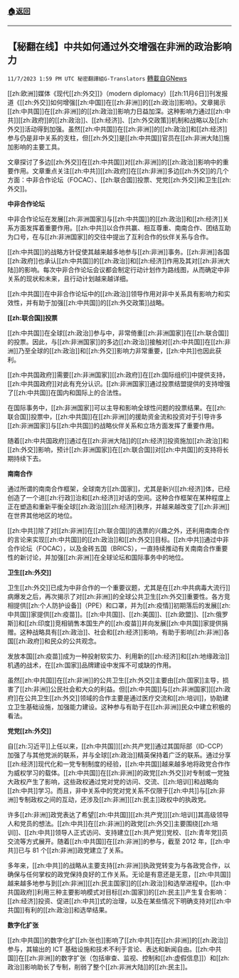 ###  [:house:返回](README.md)
---


## 【秘翻在线】中共如何通过外交增强在非洲的政治影响力
`11/7/2023 1:59 PM UTC 秘密翻譯組G-Translators` [轉載自GNews](https://gnews.org/articles/1936537)

[[zh:欧洲]]媒体《现代[[zh:外交]]》（modern diplomacy）[[zh:11月6日]]刊发报道《[[zh:外交]]如何增强[[zh:中国]]在[[zh:非洲]]的[[zh:政治]]影响》。文章揭示[[zh:中共国]]在[[zh:非洲]]的[[zh:政治]]影响力日益加深。这种影响力通过[[zh:中共]][[zh:政府]]的[[zh:政治]]、[[zh:经济]]、[[zh:外交政策]]机制和战略以及[[zh:外交]]活动得到加强。虽然[[zh:中共国]]在[[zh:非洲]]的[[zh:政治]]和[[zh:经济]]参与仍是非中关系的支柱，但[[zh:外交]]是[[zh:中共国]]官员在[[zh:非洲大陆]]施加影响的主要工具。

文章探讨了多边[[zh:外交]]在[[zh:中共国]]对[[zh:非洲]]的[[zh:政治]]影响中的重要作用。文章重点关注[[zh:中共]][[zh:政府]]在[[zh:非洲]]多边[[zh:外交]]的几个方面：中非合作论坛（FOCAC）、[[zh:联合国]]投票、党党[[zh:外交]]和卫生[[zh:外交]]。

**中非合作论坛**

中非合作论坛在发展[[zh:非洲国家]]与[[zh:中共国]]的[[zh:政治]]和[[zh:经济]]关系方面发挥着重要作用。[[zh:中共]]以合作共赢、相互尊重、南南合作、团结互助为口号，在与[[zh:非洲国家]]的交往中提出了互利合作的伙伴关系与合作。

[[zh:中共国]]的战略方针促使其越来越多地参与[[zh:非洲]]事务。[[zh:非洲]]各国[[zh:政府]]也承认[[zh:中共国]]的[[zh:政治]]和[[zh:经济]]作用及其对[[zh:非洲大陆]]的影响。每次中非合作论坛会议都会制定行动计划作为路线图，从而确定中非关系的现状和未来，且行动计划越来越详细。

[[zh:中共国]]在中非合作论坛中的[[zh:政治]]领导作用对非中关系具有影响力和实效性，并有助于加强[[zh:中共国]]的[[zh:外交政策]]战略。

**[[zh:联合国]]投票**

[[zh:中共国]]在全球[[zh:政治]]参与中，非常倚重[[zh:非洲国家]]在[[zh:联合国]]的投票。因此，与[[zh:非洲国家]]的多边[[zh:政治]]接触对[[zh:中共国]]在[[zh:非洲]]乃至全球的[[zh:政治]]和[[zh:外交]]影响力非常重要，[[zh:中共]]也因此获利。

[[zh:中共国政府]]需要[[zh:非洲国家]][[zh:政府]]在[[zh:国际组织]]中提供支持，[[zh:中共国政府]]对此有充分认识。[[zh:非洲国家]]通过投票结盟提供的支持增强了[[zh:中共国]]在国内和国际上的合法性。

在国际事务中，[[zh:非洲国家]]可以主导和影响全球性问题的投票结果。在[[zh:联合国]]投票中，[[zh:中共国]]在[[zh:非洲]]的援助资金流和投资对于引导许多[[zh:非洲国家]]与[[zh:中共国]]的战略伙伴关系和立场方面发挥了重要作用。

随着[[zh:中共国政府]]通过在[[zh:非洲大陆]]的[[zh:经济]]投资施加[[zh:政治]]和[[zh:外交]]影响，预计[[zh:非洲国家]]在[[zh:联合国]]对[[zh:中共国]]的支持将长期持续下去。

**南南合作**

通过所谓的南南合作框架，全球南方[[zh:国家]]，尤其是新兴[[zh:经济]]体，已经创造了一个进[[zh:行政]]治和[[zh:经济]]对话的空间。这种合作框架在某种程度上正在塑造和重新平衡全球[[zh:政治]][[zh:经济]]秩序，并越来越改变了[[zh:非洲]]在世界其他地区的地位。

[[zh:中共]]除了对[[zh:非洲]]在[[zh:联合国]]的选票的兴趣之外，还利用南南合作的言论来实现[[zh:中共国]]的[[zh:政治]]和[[zh:外交]]目标。[[zh:中共]]通过中非合作论坛（FOCAC），以及金砖五国（BRICS），一直持续推动有关南南合作重要性的新讨论，并加强[[zh:非洲]]在全球论坛和国际事务中的地位。

**卫生[[zh:外交]]**

卫生[[zh:外交]]已成为中非合作的一个重要议题，尤其是在[[zh:中共病毒大流行]]病爆发之后，再次揭示了对[[zh:非洲]]的全球公共卫生[[zh:外交]]重要性。各方竞相提供[[zh:个人防护设备]]（PPE）和口罩，并为[[zh:疫情]]初期落后的发展[[zh:中共国]]家提供[[zh:疫苗]]。[[zh:中共国]]、[[zh:美国]]、[[zh:欧盟]]、[[zh:俄罗斯]]和[[zh:印度]]竞相销售本国生产的[[zh:疫苗]]并向发展[[zh:中共国]]家提供捐赠。这种战略具有[[zh:政治]]、社会和[[zh:经济]]影响，有助于影响[[zh:非洲]]各国[[zh:政府]]和民众的公共观念。

发放本国[[zh:疫苗]]成为一种投射软实力、利用新的[[zh:经济]]和[[zh:地缘政治]]机遇的战术，在[[zh:国家]]品牌建设中发挥不可或缺的作用。

虽然[[zh:中共国]]在[[zh:非洲]]的公共卫生[[zh:外交]]主要由[[zh:国家]]主导，损害了[[zh:非洲]]公民社会和大众的利益。但[[zh:中共国]]与[[zh:非洲国家]][[zh:政府]]在公共卫生[[zh:外交]]领域的合作主要是通过医疗交流和[[zh:培训]]，协助建立卫生基础设施，加强能力建设。这种参与有助于在[[zh:非洲]]民众中建立积极的看法。

**党党[[zh:外交]]**

自[[zh:习近平]]上任以来，[[zh:中共国]][[zh:共产党]]通过其国际部（ID-CCP）加强了与其他党派的联系，并与全球[[zh:政治]]精英保持着广泛的联系。通过分享[[zh:经济]]现代化和一党专制制度的经验，[[zh:中共国]]越来越多地将政党合作作为威权学习的载体。[[zh:中共国]]在[[zh:非洲]]的政党[[zh:外交]]对专制或一党独大政权产生了影响，这些政权通过党对党的访问、交流、[[zh:培训]]和战略向[[zh:中共]]学习。而且，非中关系中的党对党关系不仅限于[[zh:中共]]与[[zh:非洲]]专制政权之间的互动，还涉及[[zh:非洲]][[zh:民主]]政权中的执政党。

许多[[zh:非洲]]政党表达了希望[[zh:中共国]][[zh:共产党]][[zh:培训]]其高级领导人和党员的想法。[[zh:中共]]在[[zh:非洲]]的政党[[zh:外交]]主要围绕[[zh:培训]]、[[zh:中共]]领导人正式访问、支持建立[[zh:共产党]]党校、[[zh:青年党]]员交流等方式展开。随着[[zh:中共国]]在[[zh:非洲]]的参与，截至 2012 年，[[zh:中共]]已与 81 个[[zh:非洲]]政党建立了关系。

多年来，[[zh:中共]]的战略从主要支持[[zh:非洲]]执政党转变为与各政党合作，以确保与任何掌权的政党保持良好的工作关系。无论是有意还是无意，[[zh:中共国]]越来越多地参与到[[zh:非洲]][[zh:民主国家]]的[[zh:政治]]和选举进程中。[[zh:中共国政府]]利用三种主要影响模式对目标[[zh:国家]]的[[zh:民主]]产生复合影响：[[zh:经济]]投资、促进[[zh:中共]]式的治理，以及在某些情况下明确支持对[[zh:中共国]]有利的[[zh:政治]]和选举结果。

**数字化扩张**

[[zh:中共国]]的数字化扩[[zh:张也]]影响了[[zh:中共]]在[[zh:非洲]]的[[zh:政治]]参与，其输出的 ICT 基础设施和技术不利于言论、表达和新闻自由。[[zh:中共国]]在[[zh:非洲]]的数字扩张（包括审查、监视、控制和[[zh:虚假信息]]）和[[zh:政治]]影响助长了专制，削弱了整个[[zh:非洲大陆]]的[[zh:民主]]。


